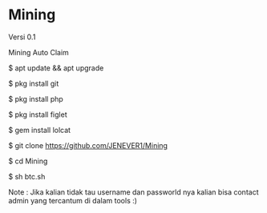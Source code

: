 # Mining
Versi 0.1



Mining Auto Claim

$ apt update && apt upgrade 

$ pkg install git 

$ pkg install php 

$ pkg install figlet 

$ gem install lolcat 

$ git clone https://github.com/JENEVER1/Mining

$ cd Mining

$ sh btc.sh


Note : Jika kalian tidak tau username dan passworld nya kalian bisa contact admin yang tercantum di dalam tools :)
